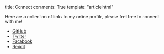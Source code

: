 title: Connect
comments: True
template: "article.html"


Here are a collection of links to my online profile, please feel free to connect with me!

* [GitHub][github]
* [Twitter][twitter]
* [Facebook][facebook]
* [Reddit][reddit]

[github]: http://github.com/nathanrosspowell "Nathan's GitHub profile"
[twitter]: http://twitter.com/nathanross "Nathan's Twitter profile"
[facebook]: http://facebook.com/nathanrosspowell "Nathan's Facebook profile"
[reddit]: http://reddit.com/user/nathanrosspowell "Nathan's Reddit prfile"


